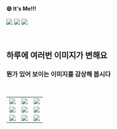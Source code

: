 <!--
#### 📫 How to reach me?
<a href="mailto:thquddnr123@gmail.com">
    <img 
        src="https://img.shields.io/badge/Gmail-d14836?style=flat-square&logo=Gmail&logoColor=white&link=mailto:thquddnr123@gmail.com"
        style="height : auto; margin-left : 60px; margin-right : 60px;"/>
</a>
-->
#### 😄 It's Me!!!

<a href="https://cybecho.notion.site/SBU-s-Archives-854ccd3338c2456a867956f26143998a" target="_blank"><img src="https://img.shields.io/badge/Portfolio-303030?style=for-the-badge&logo=Notion&logoColor=white"/></a>
<a href="https://www.instagram.com/junk_warrior_vintage/" target="_blank"><img src="https://img.shields.io/badge/@junk_warrir_vintage-E4405F?style=for-the-badge&logo=Instagram&logoColor=white"/></a>
<a href="https://www.behance.net/thquddnr125654" target="_blank"><img src="https://img.shields.io/badge/Behance-1769FF?style=for-the-badge&logo=Behance&logoColor=white"/></a>

</br>

## 하루에 여러번 이미지가 변해요
### 뭔가 있어 보이는 이미지를 감상해 봅시다

<!--
마크업 바로보기 사이트
https://dillinger.io/ 
-->
  <br/> <table>
<tr>
<td><a href='http://www.omglasergunspewpewpew.com/'><img src='https://www.random-art.org/img/large/442623.jpg'></a></td>
<td><a href='https://www.cameronsworld.net'><img src='https://www.random-art.org/img/large/442552.jpg'></a></td>
<td><a href='https://pointerpointer.com/'><img src='https://www.random-art.org/img/large/442577.jpg'></a></td>
</tr>
<tr>
<td><a href='https://kimjongillookingatthings.tumblr.com/'><img src='https://www.random-art.org/img/large/442526.jpg'></a></td>
<td><a href='https://name.ho9.me/'><img src='https://www.random-art.org/img/large/442615.jpg'></a></td>
<td><a href='https://longdogechallenge.com/'><img src='https://www.random-art.org/img/large/442555.jpg'></a></td>
</tr>
<tr>
<td><a href='https://img.theqoo.net/img/rjIus.jpg'><img src='https://www.random-art.org/img/large/442607.jpg'></a></td>
<td><a href='https://www.omfgdogs.com/#'><img src='https://www.random-art.org/img/large/442610.jpg'></a></td>
<td><a href='https://binarypiano.com/'><img src='https://www.random-art.org/img/large/442535.jpg'></a></td>
</tr>
</table>
